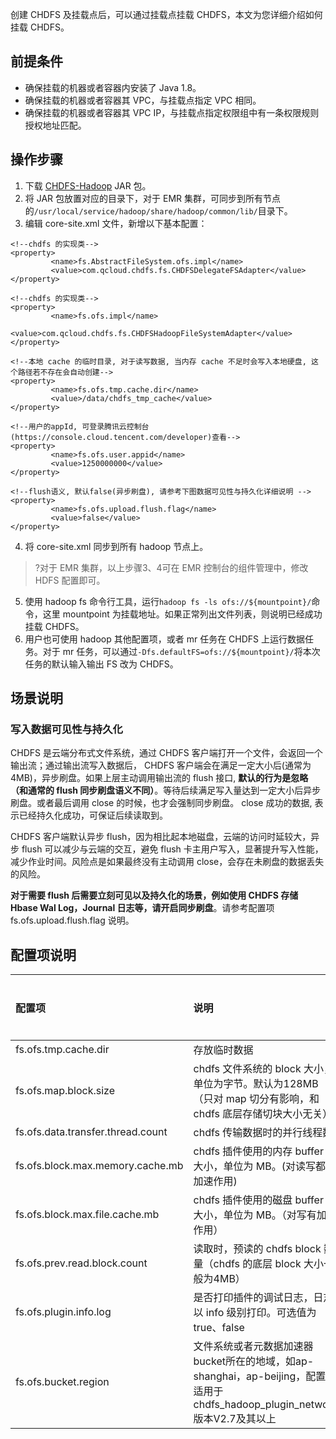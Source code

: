 
创建 CHDFS 及挂载点后，可以通过挂载点挂载 CHDFS，本文为您详细介绍如何挂载 CHDFS。

## 前提条件
- 确保挂载的机器或者容器内安装了 Java 1.8。
- 确保挂载的机器或者容器其 VPC，与挂载点指定 VPC 相同。
- 确保挂载的机器或者容器其 VPC IP，与挂载点指定权限组中有一条权限规则授权地址匹配。

## 操作步骤
1. 下载 [CHDFS-Hadoop](https://github.com/tencentyun/chdfs-hadoop-plugin) JAR 包。
2. 将 JAR 包放置对应的目录下，对于 EMR 集群，可同步到所有节点的`/usr/local/service/hadoop/share/hadoop/common/lib/`目录下。
3. 编辑 core-site.xml 文件，新增以下基本配置：
```
<!--chdfs 的实现类-->
<property>
		 <name>fs.AbstractFileSystem.ofs.impl</name>
		 <value>com.qcloud.chdfs.fs.CHDFSDelegateFSAdapter</value>
</property>

<!--chdfs 的实现类-->
<property>
		 <name>fs.ofs.impl</name>
		 <value>com.qcloud.chdfs.fs.CHDFSHadoopFileSystemAdapter</value>
</property>

<!--本地 cache 的临时目录, 对于读写数据, 当内存 cache 不足时会写入本地硬盘, 这个路径若不存在会自动创建-->
<property>
		 <name>fs.ofs.tmp.cache.dir</name>
		 <value>/data/chdfs_tmp_cache</value>
</property>

<!--用户的appId, 可登录腾讯云控制台(https://console.cloud.tencent.com/developer)查看-->      
<property>
		 <name>fs.ofs.user.appid</name>
		 <value>1250000000</value>
</property>

<!--flush语义, 默认false(异步刷盘), 请参考下图数据可见性与持久化详细说明 -->      
<property>
		 <name>fs.ofs.upload.flush.flag</name>
		 <value>false</value>
</property>

```
4. 将 core-site.xml 同步到所有 hadoop 节点上。
>?对于 EMR 集群，以上步骤3、4可在 EMR 控制台的组件管理中，修改 HDFS 配置即可。
>
5. 使用 hadoop fs 命令行工具，运行`hadoop fs -ls ofs://${mountpoint}/`命令，这里 mountpoint 为挂载地址。如果正常列出文件列表，则说明已经成功挂载 CHDFS。
6. 用户也可使用 hadoop 其他配置项，或者 mr 任务在 CHDFS 上运行数据任务。对于 mr 任务，可以通过`-Dfs.defaultFS=ofs://${mountpoint}/`将本次任务的默认输入输出 FS 改为 CHDFS。

## 场景说明

### 写入数据可见性与持久化

CHDFS 是云端分布式文件系统，通过 CHDFS 客户端打开一个文件，会返回一个输出流；通过输出流写入数据后， CHDFS 客户端会在满足一定大小后(通常为4MB)，异步刷盘。如果上层主动调用输出流的 flush 接口, **默认的行为是忽略（和通常的 flush 同步刷盘语义不同）**。等待后续满足写入量达到一定大小后异步刷盘。或者最后调用 close 的时候，也才会强制同步刷盘。 close 成功的数据, 表示已经持久化成功，可保证后续读取到。

CHDFS 客户端默认异步 flush，因为相比起本地磁盘，云端的访问时延较大，异步 flush 可以减少与云端的交互，避免 flush 卡主用户写入，显著提升写入性能，减少作业时间。风险点是如果最终没有主动调用 close，会存在未刷盘的数据丢失的风险。
 
 **对于需要 flush 后需要立刻可见以及持久化的场景，例如使用 CHDFS 存储 Hbase Wal Log，Journal 日志等，请开启同步刷盘**。请参考配置项 fs.ofs.upload.flush.flag 说明。

## 配置项说明

|        配置项      |                             说明                             |  默认值   | 是否必填 |
| :------------------------------| :----------------------------------------------------| :-------| :------ |
|       fs.ofs.tmp.cache.dir        |   存放临时数据    |    无     |    是    |
|       fs.ofs.map.block.size       | chdfs 文件系统的 block 大小，单位为字节。默认为128MB（只对 map 切分有影响，和 chdfs 底层存储切块大小无关） | 134217728 |    否    |
| fs.ofs.data.transfer.thread.count |               chdfs 传输数据时的并行线程数                |    32     |    否    | 
| fs.ofs.block.max.memory.cache.mb  | chdfs 插件使用的内存 buffer 的大小，单位为 MB。(对读写都有加速作用) |    16     |    否    |
|  fs.ofs.block.max.file.cache.mb   |  chdfs 插件使用的磁盘 buffer 的大小，单位为 MB。（对写有加速作用）  |    256    |    否    |
|   fs.ofs.prev.read.block.count    | 读取时，预读的 chdfs block 数量（chdfs 的底层 block 大小一般为4MB）|     4     |    否    |
|      fs.ofs.plugin.info.log       |          是否打印插件的调试日志，日志以 info 级别打印。可选值为 true、false |   false   |    否    |
|      fs.ofs.bucket.region       |          文件系统或者元数据加速器bucket所在的地域，如ap-shanghai，ap-beijing，配置项适用于chdfs_hadoop_plugin_network版本V2.7及其以上|   false   |    否    |


